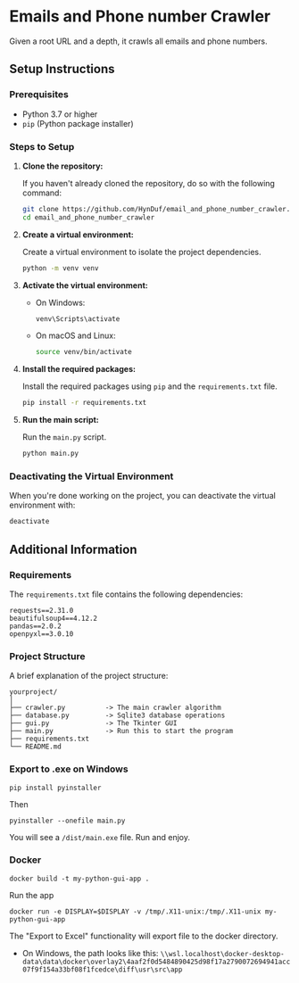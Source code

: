 # Emails and Phone number Crawler 

Given a root URL and a depth, it crawls all emails and phone numbers.

## Setup Instructions

### Prerequisites

- Python 3.7 or higher
- `pip` (Python package installer)

### Steps to Setup

1. **Clone the repository:**
   
   If you haven't already cloned the repository, do so with the following command:
   
   ```sh
   git clone https://github.com/HynDuf/email_and_phone_number_crawler.git
   cd email_and_phone_number_crawler
   ```

2. **Create a virtual environment:**

   Create a virtual environment to isolate the project dependencies.
   
   ```sh
   python -m venv venv
   ```

3. **Activate the virtual environment:**

   - On Windows:
     
     ```sh
     venv\Scripts\activate
     ```
   
   - On macOS and Linux:
     
     ```sh
     source venv/bin/activate
     ```

4. **Install the required packages:**

   Install the required packages using `pip` and the `requirements.txt` file.
   
   ```sh
   pip install -r requirements.txt
   ```

5. **Run the main script:**

   Run the `main.py` script.
   
   ```sh
   python main.py
   ```

### Deactivating the Virtual Environment

When you're done working on the project, you can deactivate the virtual environment with:

```sh
deactivate
```

## Additional Information

### Requirements

The `requirements.txt` file contains the following dependencies:

```
requests==2.31.0
beautifulsoup4==4.12.2
pandas==2.0.2
openpyxl==3.0.10
```

### Project Structure

A brief explanation of the project structure:

```
yourproject/
│
├── crawler.py          -> The main crawler algorithm
├── database.py         -> Sqlite3 database operations
├── gui.py              -> The Tkinter GUI
├── main.py             -> Run this to start the program
├── requirements.txt
└── README.md
```
### Export to .exe on Windows

```
pip install pyinstaller
```
Then
```
pyinstaller --onefile main.py
```
You will see a `/dist/main.exe` file. Run and enjoy.

### Docker
```
docker build -t my-python-gui-app .
```

Run the app
```
docker run -e DISPLAY=$DISPLAY -v /tmp/.X11-unix:/tmp/.X11-unix my-python-gui-app
```

The "Export to Excel" functionality will export file to the docker directory.
- On Windows, the path looks like this: `\\wsl.localhost\docker-desktop-data\data\docker\overlay2\4aaf2f0d5484890425d98f17a2790072694941acc07f9f154a33bf08f1fcedce\diff\usr\src\app`
